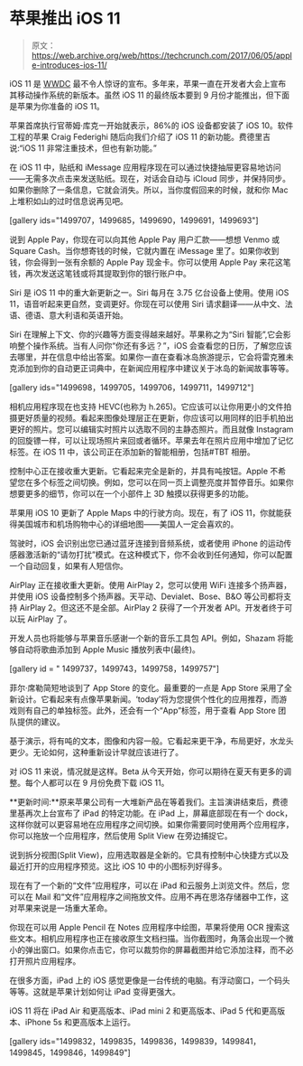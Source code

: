 # 苹果推出 iOS 11 

> 原文：<https://web.archive.org/web/https://techcrunch.com/2017/06/05/apple-introduces-ios-11/>

iOS 11 是 [WWDC](https://web.archive.org/web/20230404143613/https://techcrunch.com/tag/wwdc-2017/) 最不令人惊讶的宣布。多年来，苹果一直在开发者大会上宣布其移动操作系统的新版本。虽然 iOS 11 的最终版本要到 9 月份才能推出，但下面是苹果为你准备的 iOS 11。

苹果首席执行官蒂姆·库克一开始就表示，86%的 iOS 设备都安装了 iOS 10。软件工程的苹果 Craig Federighi 随后向我们介绍了 iOS 11 的新功能。费德里吉说:“iOS 11 非常注重技术，但也有新功能。”

在 iOS 11 中，贴纸和 iMessage 应用程序现在可以通过快捷抽屉更容易地访问——无需多次点击来发送贴纸。现在，对话会自动与 iCloud 同步，并保持同步。如果你删除了一条信息，它就会消失。所以，当你度假回来的时候，就和你 Mac 上堆积如山的过时信息说再见吧。

[gallery ids="1499707，1499685，1499690，1499691，1499693"]

说到 Apple Pay，你现在可以向其他 Apple Pay 用户汇款——想想 Venmo 或 Square Cash。当你想寄钱的时候，它就内置在 iMessage 里了。如果你收到钱，你会得到一张有余额的 Apple Pay 现金卡。你可以使用 Apple Pay 来花这笔钱，再次发送这笔钱或将其提取到你的银行账户中。

Siri 是 iOS 11 中的重大新更新之一。Siri 每月在 3.75 亿台设备上使用。使用 iOS 11，语音听起来更自然，变调更好。你现在可以使用 Siri 请求翻译——从中文、法语、德语、意大利语和英语开始。

Siri 在理解上下文、你的兴趣等方面变得越来越好。苹果称之为“Siri 智能”,它会影响整个操作系统。当有人问你“你还有多远？”，iOS 会查看您的日历，了解您应该去哪里，并在信息中给出答案。如果你一直在查看冰岛旅游提示，它会将雷克雅未克添加到你的自动更正词典中，在新闻应用程序中建议关于冰岛的新闻故事等等。

[gallery ids="1499698，1499705，1499706，1499711，1499712"]

相机应用程序现在也支持 HEVC(也称为 h.265)。它应该可以让你用更小的文件拍摄更好质量的视频。看起来图像处理层正在更新，你应该可以用同样的旧手机拍出更好的照片。您可以编辑实时照片以选取不同的主静态照片。而且就像 Instagram 的回旋镖一样，可以让现场照片来回或者循环。苹果去年在照片应用中增加了记忆标签。在 iOS 11 中，该公司正在添加新的智能相册，包括#TBT 相册。

控制中心正在接收重大更新。它看起来完全是新的，并具有吨按钮。Apple 不希望您在多个标签之间切换。例如，您可以在同一页上调整亮度并暂停音乐。如果你想要更多的细节，你可以在一个小部件上 3D 触摸以获得更多的功能。

苹果用 iOS 10 更新了 Apple Maps 中的行驶方向。现在，有了 iOS 11，你就能获得美国城市和机场购物中心的详细地图——美国人一定会喜欢的。

驾驶时，iOS 会识别出您已通过蓝牙连接到音频系统，或者使用 iPhone 的运动传感器激活新的“请勿打扰”模式。在这种模式下，你不会收到任何通知，你可以配置一个自动回复，如果有人短信你。

AirPlay 正在接收重大更新。使用 AirPlay 2，您可以使用 WiFi 连接多个扬声器，并使用 iOS 设备控制多个扬声器。天平动、Devialet、Bose、B&O 等公司都将支持 AirPlay 2。但这还不是全部。AirPlay 2 获得了一个开发者 API。开发者终于可以玩 AirPlay 了。

开发人员也将能够与苹果音乐感谢一个新的音乐工具包 API。例如，Shazam 将能够自动将歌曲添加到 Apple Music 播放列表中(最终)。

[gallery id = " 1499737，1499743，1499758，1499757"]

菲尔·席勒简短地谈到了 App Store 的变化。最重要的一点是 App Store 采用了全新设计。它看起来有点像苹果新闻。‘today’将为您提供个性化的应用推荐，而游戏则有自己的单独标签。此外，还会有一个“App”标签，用于查看 App Store 团队提供的建议。

基于演示，将有吨的文本，图像和内容一般。它看起来更干净，布局更好，水龙头更少。无论如何，这种重新设计早就应该进行了。

对 iOS 11 来说，情况就是这样。Beta 从今天开始，你可以期待在夏天有更多的调整。每个人都可以在 9 月份免费下载 iOS 11。

**更新时间:**原来苹果公司有一大堆新产品在等着我们。主旨演讲结束后，费德里基再次上台宣布了 iPad 的特定功能。在 iPad 上，屏幕底部现在有一个 dock，这样你就可以更容易地在应用程序之间切换。如果你需要同时使用两个应用程序，你可以拖放一个应用程序，然后使用 Split View 在旁边捕捉它。

说到拆分视图(Split View)，应用选取器是全新的。它具有控制中心快捷方式以及最近打开的应用程序预览。这比 iOS 10 中的小图标列好得多。

现在有了一个新的“文件”应用程序，可以在 iPad 和云服务上浏览文件。然后，您可以在 Mail 和“文件”应用程序之间拖放文件。应用不再在思洛存储器中工作，这对苹果来说是一场重大革命。

你现在可以用 Apple Pencil 在 Notes 应用程序中绘图，苹果将使用 OCR 搜索这些文本。相机应用程序也正在接收原生文档扫描。当你截图时，角落会出现一个微小的弹出窗口。如果你点击它，你可以裁剪你的屏幕截图并给它添加注释，而不必打开照片应用程序。

在很多方面，iPad 上的 iOS 感觉更像是一台传统的电脑。有浮动窗口，一个码头等等。这就是苹果计划如何让 iPad 变得更强大。

iOS 11 将在 iPad Air 和更高版本、iPad mini 2 和更高版本、iPad 5 代和更高版本、iPhone 5s 和更高版本上运行。

[gallery ids="1499832，1499835，1499836，1499839，1499841，1499845，1499846，1499849"]